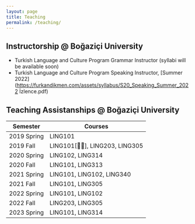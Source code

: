 ```yaml
---
layout: page
title: Teaching
permalink: /teaching/
---
```


## Instructorship @ Boğaziçi University

- Turkish Language and Culture Program Grammar Instructor (syllabi will be available soon)
- Turkish Language and Culture Program Speaking Instructor, [Summer 2022](https://furkandikmen.com/assets/syllabus/S20_Speaking_Summer_2022 İzlence.pdf) 

## Teaching Assistanships @ Boğaziçi University

<!-- Definitions -->
<!--

[🧙‍♂️]: https://furkandikmen.com/assets/syllabus/LING101_Fall2019.pdf

-->


| Semester      | Courses                       |
|---------------|-------------------------------|
| 2019 Spring   | LING101                       |
| 2019 Fall     | LING101[🧙‍♂️], LING203, LING305  |
| 2020 Spring   | LING102, LING314              |
| 2020 Fall     | LING101, LING313              |
| 2021 Spring   | LING101, LING102, LING340     |
| 2021 Fall     | LING101, LING305              |
| 2022 Spring   | LING101, LING102              |
| 2022 Fall     | LING203, LING305              |
| 2023 Spring   | LING101, LING314              |






